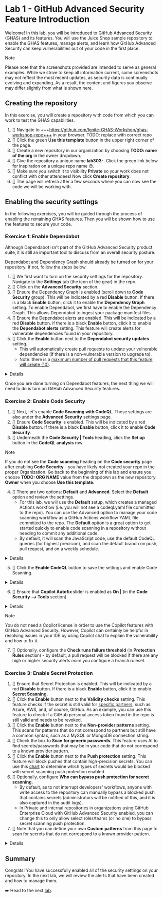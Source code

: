 # Lab 1 - GitHub Advanced Security Feature Introduction

Welcome! In this lab, you will be introduced to GitHub Advanced Security (GHAS) and its features. You will use the Juice Shop sample repository to enable the GHAS features, manage alerts, and learn how GitHub Advanced Security can keep vulnerabilities out of your code in the first place.

> [!NOTE]
> Please note that the screenshots provided are intended to serve as general examples. While we strive to keep all information current, some screenshots may not reflect the most recent updates, as security data is continually evolving and expanding. As a result, the content and figures you observe may differ slightly from what is shown here.

<!--
> [!TIP]
> We recommend opening up two browser windows, one with the lab and one with the working copy of your repo!
-->

## Creating the repository

In this exercise, you will create a repository with code from which you can work to test the GHAS capabilities.

1. [] Navigate to +++https://github.com/Ignite-GHAS-Workshop/ghas-workshop-repo+++ in your browser. TODO: replace with correct repo
2. [] Click the green **Use this template** button in the upper right corner of the page.
3. [] Create a new repository in our organization by choosing **TODO: name of the org** in the owner dropdown.
4. [] Give the repository a unique name **lab303-<my-unique-repo-name-here>**.  Click the green link below for inspiration on a unique repo name 😉.
5. [] Make sure you switch it to visibility **Private** so your work does not conflict with other attendees!  Now click **Create repository**.
6. [] The page will refresh after a few seconds where you can now see the code we will be working with.  

## Enabling the security settings

In the following exercises, you will be guided through the process of enabling the remaining GHAS features. Then you will be shown how to use the features to secure your code.

### Exercise 1: Enable Dependabot

Although Dependabot isn't part of the GitHub Advanced Security product suite, it is still an important tool to discuss from an overall security posture.

Dependabot and Dependency Graph should already be turned on for your repository. If not, follow the steps below.

1. [] We first want to turn on the security settings for the repository. Navigate to the **Settings** tab (the icon of the gear) in the repo.
2. [] Click on the  **Advanced Security** section.
3. [] Ensure the Dependency Graph is enabled (scroll down to **Code Security** group).  This will be indicated by a red **Disable** button.  If there is a black **Enable** button, click it to enable the **Dependency Graph** setting. To enable Dependabot, we first have to enable the Dependency Graph. This allows Dependabot to ingest your package manifest files.
4. [] Ensure the Dependabot alerts are enabled.  This will be indicated by a red **Disable** button.  If there is a black **Enable** button, click it to enable the **Dependabot alerts** setting. This feature will create alerts for vulnerable dependencies found in your repository.
5. [] Click the **Enable** button next to the **Dependabot security updates** setting.
    - This will automatically create pull requests to update your vulnerable dependencies (if there is a non-vulnerable version to upgrade to).
    - Note: there is a [maximum number of pull requests that this feature will create (10)](https://docs.github.com/en/enterprise-cloud@latest/code-security/dependabot/working-with-dependabot/troubleshooting-dependabot-errors#dependabot-cannot-open-any-more-pull-requests).

<details>

![image](./images/lab-1-1-1.png)
</details>

Once you are done turning on Dependabot features, the next thing we will need to do is turn on GitHub Advanced Security features.

### Exercise 2: Enable Code Security

1. [] Next, let's enable **Code Scanning with CodeQL**. These settings are also under the **Advanced Security** settings page.
2. [] Ensure **Code Security** is enabled.  This will be indicated by a red **Disable** button.  If there is a black **Enable** button, click it to enable **Code Security**.
3. [] Underneath the **Code Security | Tools** heading, click the **Set up** button in the **CodeQL analysis** row.

> [!NOTE]  
> If you do not see the **Code scanning** heading on the **Code security** page after enabling **Code Security** - you have likely not created your repo in the proper Organization. Go back to the beginning of this lab and ensure you choose **TODO: ORG NAME** value from the dropdown as the new repository **Owner** when you choose **Use this template**.

4. [] There are two options: **Default** and **Advanced**. Select the **Default** option and review the settings.
    - For this lab, we will use the **Default** setup, which creates a managed Actions workflow (i.e. you will not see a codeql.yaml file committed to the repo). You can use the Advanced option to manage your code scanning workflow as a GitHub Actions workflow YAML file committed to the repo. The **Default** option is a great option to get started quickly to enable code scanning in a repository without needing to commit any additional code.
    - By default, it will scan the JavaScript code, use the default CodeQL queries (for highest precision), and scan the default branch on push, pull request, and on a weekly schedule.

<details>

  ![image](images/lab-1-2-1.png)
</details>
  
5. [] Click the **Enable CodeQL** button to save the settings and enable Code Scanning.

<details>

  ![image](images/lab-1-2-2.png)
</details>
  
6. [] Ensure that **Copilot Autofix** slider is enabled as **On |** (in the **Code Security --> Tools** section).

<details>

  ![image](images/lab-1-2-3.png)
</details>

> [!NOTE]  
> You do not need a Copilot license in order to use the Copilot features with GitHub Advanced Security. However, Copilot can certainly be helpful in resolving issues in your IDE by using Copilot chat to explain the vulnerability and how to fix it.

7. [] Optionally, configure the **Check runs failure threshold** (in **Protection Rules** section) - by default, a pull request will be blocked if there are any high or higher security alerts _once_ you configure a branch ruleset.

### Exercise 3: Enable Secret Protection

1. [] Ensure that Secret Protection is enabled.  This will be indicated by a red **Disable** button.  If there is a black **Enable** button, click it to enable **Secret Scanning**.
2. [] Click the **Enable** button next to the **Validity checks** setting. This feature checks if the secret is still valid for [specific partners](https://docs.github.com/en/enterprise-cloud@latest/code-security/secret-scanning/introduction/supported-secret-scanning-patterns#high-confidence-patterns), such as Azure, AWS, and, of course, GitHub. As an example, you can use this feature to check if a GitHub personal access token found in the repo is still valid and needs to be revoked.
3. [] Click the **Enable** button next to the **Non-provider patterns** setting. This scans for patterns that do not correspond to partners but still have a common syntax, such as a MySQL or MongoDB connection string.
4. [] Check the box to **Scan for generic passwords**. This feature uses AI to find secrets/passwords that may be in your code that do not correspond to a known provider pattern.
5. [] Click the **Enable** button next to the **Push protection** setting. This feature will block pushes that contain high-precision secrets. You can use this [chart](https://docs.github.com/en/enterprise-cloud@latest/code-security/secret-scanning/introduction/supported-secret-scanning-patterns#supported-secrets) to determine which types of secrets would be blocked with secret scanning push protection enabled.
6. [] Optionally, configure **Who can bypass push protection for secret scanning**.
    - By default, as to not interrupt developers' workflows, anyone with write access to the repository can manually bypass a blocked push that contains secrets (administrators will be notified of this, and it is also captured in the audit logs).
    - In Private and internal repositories in organizations using GitHub Enterprise Cloud with GitHub Advanced Security enabled, you can change this to only allow select roles/teams (or no one) to bypass secret scanning push protection.
7. [] Note that you can define your own **Custom patterns** from this page to scan for secrets that do not correspond to a known provider pattern.

<details>

  ![image](images/lab-1-3-1.png)
</details>

## Summary

Congrats! You have successfully enabled all of the security settings on your repository. In the next lab, we will review the alerts that have been created and how to manage them.

➡️ Head to the next [lab](lab2.md).
